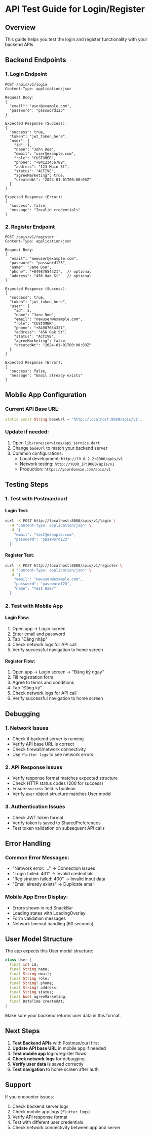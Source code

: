 # API Test Guide for Login/Register

## Overview
This guide helps you test the login and register functionality with your backend APIs.

## Backend Endpoints

### 1. Login Endpoint
```
POST /apis/v1/login
Content-Type: application/json

Request Body:
{
  "email": "user@example.com",
  "password": "password123"
}

Expected Response (Success):
{
  "success": true,
  "token": "jwt_token_here",
  "user": {
    "id": 1,
    "name": "John Doe",
    "email": "user@example.com",
    "role": "CUSTOMER",
    "phone": "+84123456789",
    "address": "123 Main St",
    "status": "ACTIVE",
    "agreeMarketing": true,
    "createdAt": "2024-01-01T00:00:00Z"
  }
}

Expected Response (Error):
{
  "success": false,
  "message": "Invalid credentials"
}
```

### 2. Register Endpoint
```
POST /apis/v1/register
Content-Type: application/json

Request Body:
{
  "email": "newuser@example.com",
  "password": "password123",
  "name": "Jane Doe",
  "phone": "+84987654321",  // optional
  "address": "456 Oak St"   // optional
}

Expected Response (Success):
{
  "success": true,
  "token": "jwt_token_here",
  "user": {
    "id": 2,
    "name": "Jane Doe",
    "email": "newuser@example.com",
    "role": "CUSTOMER",
    "phone": "+84987654321",
    "address": "456 Oak St",
    "status": "ACTIVE",
    "agreeMarketing": false,
    "createdAt": "2024-01-01T00:00:00Z"
  }
}

Expected Response (Error):
{
  "success": false,
  "message": "Email already exists"
}
```

## Mobile App Configuration

### Current API Base URL:
```dart
static const String baseUrl = 'http://localhost:8080/apis/v1';
```

### Update if needed:
1. Open `lib/core/services/api_service.dart`
2. Change `baseUrl` to match your backend server
3. Common configurations:
   - Local development: `http://10.0.2.2:8080/apis/v1`
   - Network testing: `http://YOUR_IP:8080/apis/v1`
   - Production: `https://yourdomain.com/apis/v1`

## Testing Steps

### 1. Test with Postman/curl

#### Login Test:
```bash
curl -X POST http://localhost:8080/apis/v1/login \
  -H "Content-Type: application/json" \
  -d '{
    "email": "test@example.com",
    "password": "password123"
  }'
```

#### Register Test:
```bash
curl -X POST http://localhost:8080/apis/v1/register \
  -H "Content-Type: application/json" \
  -d '{
    "email": "newuser@example.com",
    "password": "password123",
    "name": "Test User"
  }'
```

### 2. Test with Mobile App

#### Login Flow:
1. Open app → Login screen
2. Enter email and password
3. Tap "Đăng nhập"
4. Check network logs for API call
5. Verify successful navigation to home screen

#### Register Flow:
1. Open app → Login screen → "Đăng ký ngay"
2. Fill registration form
3. Agree to terms and conditions
4. Tap "Đăng ký"
5. Check network logs for API call
6. Verify successful navigation to home screen

## Debugging

### 1. Network Issues
- Check if backend server is running
- Verify API base URL is correct
- Check firewall/network connectivity
- Use `flutter logs` to see network errors

### 2. API Response Issues
- Verify response format matches expected structure
- Check HTTP status codes (200 for success)
- Ensure `success` field is boolean
- Verify `user` object structure matches User model

### 3. Authentication Issues
- Check JWT token format
- Verify token is saved to SharedPreferences
- Test token validation on subsequent API calls

## Error Handling

### Common Error Messages:
- "Network error: ..." → Connection issues
- "Login failed: 401" → Invalid credentials
- "Registration failed: 400" → Invalid input data
- "Email already exists" → Duplicate email

### Mobile App Error Display:
- Errors shown in red SnackBar
- Loading states with LoadingOverlay
- Form validation messages
- Network timeout handling (60 seconds)

## User Model Structure

The app expects this User model structure:
```dart
class User {
  final int id;
  final String name;
  final String email;
  final String role;
  final String? phone;
  final String? address;
  final String status;
  final bool agreeMarketing;
  final DateTime createdAt;
}
```

Make sure your backend returns user data in this format.

## Next Steps

1. **Test Backend APIs** with Postman/curl first
2. **Update API base URL** in mobile app if needed
3. **Test mobile app** login/register flows
4. **Check network logs** for debugging
5. **Verify user data** is saved correctly
6. **Test navigation** to home screen after auth

## Support

If you encounter issues:
1. Check backend server logs
2. Check mobile app logs (`flutter logs`)
3. Verify API response format
4. Test with different user credentials
5. Check network connectivity between app and server
